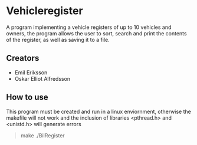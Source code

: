 # Vehicleregister
A program implementing a vehicle registers of up to 10 vehicles and owners, the program allows the user to sort, search and print the contents of the register, as well as saving it to a file.

## Creators

- Emil Eriksson
- Oskar Elliot Alfredsson

## How to use
This program must be created and run in a linux enviornment, otherwise the makefile will not work and the inclusion of libraries <pthread.h> and <unistd.h> will generate errors

> make
> ./BilRegister
